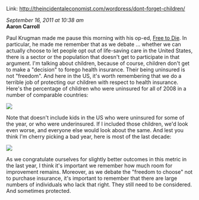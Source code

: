 <div id="wikitext">

Link:
<http://theincidentaleconomist.com/wordpress/dont-forget-children/>

*September 16, 2011 at 10:38 am*\
**Aaron Carroll**

<div class="vspace">

</div>

<div class="round lrindent quote">

Paul Krugman made me pause this morning with his op-ed, [Free to
Die](http://www.nytimes.com/2011/09/16/opinion/krugman-free-to-die.html).
In particular, he made me remember that as we debate ... whether we can
actually choose to let people opt out of life-saving care in the United
States, there is a sector or the population that doesn't get to
participate in that argument. I'm talking about children, because of
course, children don't get to make a "decision" to forego health
insurance. Their being uninsured is not "freedom". And here in the US,
it's worth remembering that we do a terrible job of protecting our
children with respect to health insurance. Here's the percentage of
children who were uninsured for all of 2008 in a number of comparable
countries:

<div class="vspace">

</div>

<div>

![](http://theincidentaleconomist.com/wordpress/wp-content/uploads/2011/09/Children-uninsured-2008.jpg)

</div>

Note that doesn't include kids in the US who were uninsured for some of
the year, or who were underinsured. If I included those children, we'd
look even worse, and everyone else would look about the same. And lest
you think I'm cherry picking a bad year, here is most of the last
decade:

<div class="vspace">

</div>

<div>

![](http://theincidentaleconomist.com/wordpress/wp-content/uploads/2011/09/Children-Uninsured-Time.jpg)

</div>

As we congratulate ourselves for slightly better outcomes in this metric
in the last year, I think it's important we remember how much room for
improvement remains. Moreover, as we debate the "freedom to choose" not
to purchase insurance, it's important to remember that there are large
numbers of individuals who lack that right. They still need to be
considered. And sometimes protected.

</div>

<div class="vspace">

</div>

</div>
